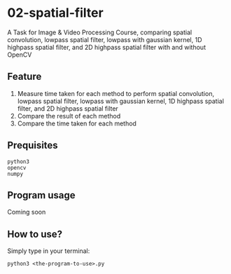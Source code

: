 # 02-spatial-filter

A Task for Image & Video Processing Course, comparing spatial convolution, lowpass spatial filter, lowpass with gaussian kernel, 1D highpass spatial filter, and 2D highpass spatial filter with and without OpenCV

## Feature

1. Measure time taken for each method to perform spatial convolution, lowpass spatial filter, lowpass with gaussian kernel, 1D highpass spatial filter, and 2D highpass spatial filter
2. Compare the result of each method
3. Compare the time taken for each method

## Prequisites

```
python3
opencv
numpy
```

## Program usage

<!-- [br-with-opencv.py](https://github.com/wannn-one/02-spatial-filter/blob/main/br-with-opencv.py) file : brightness change with OpenCV using cv2.addWeighted

[br-without-opencv.py](https://github.com/wannn-one/02-spatial-filter/blob/main/br-without-opencv.py) file : brightness change without OpenCV, perform manual thresholding with python built-in function

[co-with-opencv.py](https://github.com/wannn-one/02-spatial-filter/blob/main/co-with-opencv.py) file : contrast change with OpenCV using cv2.convertScaleAbs

[co-without-opencv.py](https://github.com/wannn-one/02-spatial-filter/blob/main/co-without-opencv.py) file : contrast change without OpenCV, perform manual iteration and clipping the edge with np.clip()  -->

Coming soon

## How to use?

Simply type in your terminal:

```
python3 <the-program-to-use>.py
```